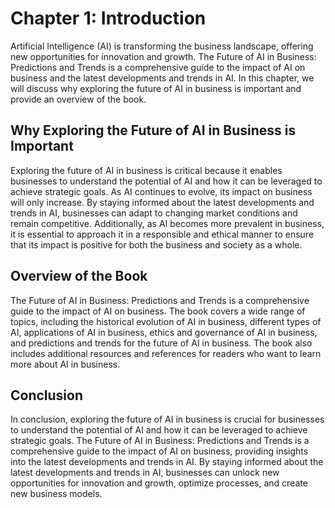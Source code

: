 Chapter 1: Introduction
=======================

Artificial Intelligence (AI) is transforming the business landscape, offering new opportunities for innovation and growth. The Future of AI in Business: Predictions and Trends is a comprehensive guide to the impact of AI on business and the latest developments and trends in AI. In this chapter, we will discuss why exploring the future of AI in business is important and provide an overview of the book.

Why Exploring the Future of AI in Business is Important
-------------------------------------------------------

Exploring the future of AI in business is critical because it enables businesses to understand the potential of AI and how it can be leveraged to achieve strategic goals. As AI continues to evolve, its impact on business will only increase. By staying informed about the latest developments and trends in AI, businesses can adapt to changing market conditions and remain competitive. Additionally, as AI becomes more prevalent in business, it is essential to approach it in a responsible and ethical manner to ensure that its impact is positive for both the business and society as a whole.

Overview of the Book
--------------------

The Future of AI in Business: Predictions and Trends is a comprehensive guide to the impact of AI on business. The book covers a wide range of topics, including the historical evolution of AI in business, different types of AI, applications of AI in business, ethics and governance of AI in business, and predictions and trends for the future of AI in business. The book also includes additional resources and references for readers who want to learn more about AI in business.

Conclusion
----------

In conclusion, exploring the future of AI in business is crucial for businesses to understand the potential of AI and how it can be leveraged to achieve strategic goals. The Future of AI in Business: Predictions and Trends is a comprehensive guide to the impact of AI on business, providing insights into the latest developments and trends in AI. By staying informed about the latest developments and trends in AI, businesses can unlock new opportunities for innovation and growth, optimize processes, and create new business models.
